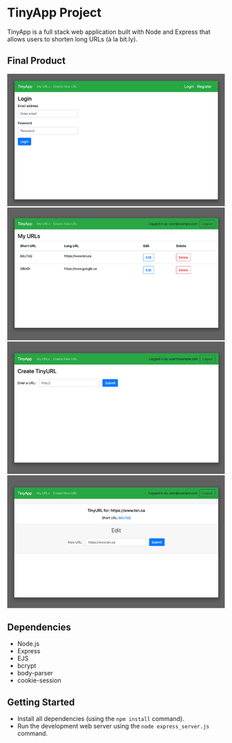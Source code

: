 # TinyApp Project

TinyApp is a full stack web application built with Node and Express that allows users to shorten long URLs (à la bit.ly).

## Final Product

!["TinyApp Login page"](https://github.com/mxmitch/tinyapp/blob/master/docs/tinyapplogin_screen.jpg?raw=true)
!["TinyApp My URLs page"](https://github.com/mxmitch/tinyapp/blob/master/docs/tinyappmyURLs_screen.jpg?raw=true)
!["TinyApp New URL page"](https://github.com/mxmitch/tinyapp/blob/master/docs/tinyappcreateURL_screen.jpg?raw=true)
!["TinyApp Edit URL page"](https://github.com/mxmitch/tinyapp/blob/master/docs/tinyappeditURL_screen.jpg?raw=true)

## Dependencies

- Node.js
- Express
- EJS
- bcrypt
- body-parser
- cookie-session

## Getting Started

- Install all dependencies (using the `npm install` command).
- Run the development web server using the `node express_server.js` command.